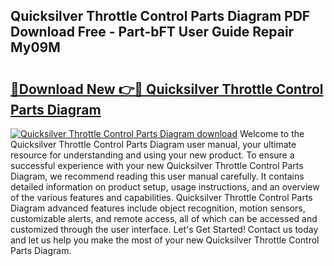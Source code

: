 ## Quicksilver Throttle Control Parts Diagram PDF Download Free - Part-bFT User Guide Repair My09M

# <h2><a href="http://dfs8uwg.blite.top/?on=Quicksilver+Throttle+Control+Parts+Diagram">🔗Download New 👉🔴 Quicksilver Throttle Control Parts Diagram</a></h2>

[![Quicksilver Throttle Control Parts Diagram download](https://i.imgur.com/lujVjoI.png)](http://dfs8uwg.blite.top/?on=Quicksilver+Throttle+Control+Parts+Diagram)
Welcome to the Quicksilver Throttle Control Parts Diagram user manual, your ultimate resource for understanding and using your new product. To ensure a successful experience with your new Quicksilver Throttle Control Parts Diagram, we recommend reading this user manual carefully. It contains detailed information on product setup, usage instructions, and an overview of the various features and capabilities. Quicksilver Throttle Control Parts Diagram advanced features include object recognition, motion sensors, customizable alerts, and remote access, all of which can be accessed and customized through the user interface. Let's Get Started! Contact us today and let us help you make the most of your new Quicksilver Throttle Control Parts Diagram.
